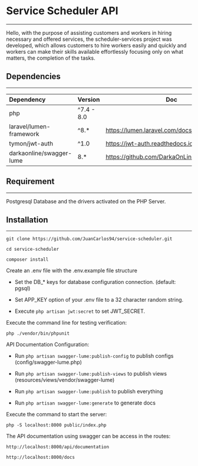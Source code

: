 # Service Scheduler API
___
Hello, with the purpose of assisting customers and workers in hiring necessary and offered services, the scheduler-services project was developed, which allows customers to hire workers easily and quickly and workers can make their skills available effortlessly focusing only on what matters, the completion of the tasks.


## Dependencies
___
| Dependency | Version|Doc|
|:------------|-------|----|
|php|^7.4 - 8.0|
| laravel/lumen-framework | ^8.* |https://lumen.laravel.com/docs/8.x|
|tymon/jwt-auth|^1.0|https://jwt-auth.readthedocs.io/en/develop/|
|darkaonline/swagger-lume|8.*|https://github.com/DarkaOnLine/SwaggerLume

## Requirement
___
Postgresql Database and the drivers activated on the PHP Server.

## Installation
___
```
git clone https://github.com/JuanCarlos94/service-scheduler.git
```
```
cd service-scheduler
```
```
composer install
```

Create an .env file with the .env.example file structure

- Set the DB_* keys for database configuration connection. (default: pgsql)

- Set APP_KEY option of your .env file to a 32 character random string.

- Execute ``php artisan jwt:secret`` to set JWT_SECRET.

Execute the command line for testing verification:
```
php ./vendor/bin/phpunit
```

API Documentation Configuration:
- Run ``php artisan swagger-lume:publish-config`` to publish configs (config/swagger-lume.php)

- Run ``php artisan swagger-lume:publish-views`` to publish views (resources/views/vendor/swagger-lume)

- Run ``php artisan swagger-lume:publish`` to publish everything

- Run ``php artisan swagger-lume:generate`` to generate docs

Execute the command to start the server:
```
php -S localhost:8000 public/index.php
```

The API documentation using swagger can be access in the routes:
```
http://localhost:8000/api/documentation
```
```
http://localhost:8000/docs
```







